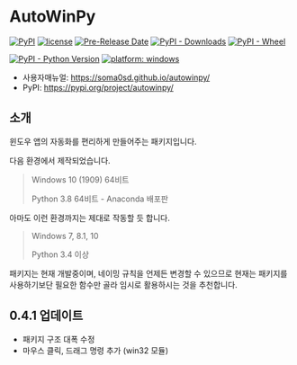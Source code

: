# AutoWinPy

[![PyPI](https://img.shields.io/pypi/v/autowinpy)](#)
[![license](https://img.shields.io/github/license/soma0sd/autowinpy)](#)
[![Pre-Release Date](https://img.shields.io/github/release-date-pre/soma0sd/autowinpy)](#)
[![PyPI - Downloads](https://img.shields.io/pypi/dm/autowinpy)](#)
[![PyPI - Wheel](https://img.shields.io/pypi/wheel/autowinpy)](#)


[![PyPI - Python Version](https://img.shields.io/pypi/pyversions/autowinpy)](#)
[![platform: windows](https://img.shields.io/badge/windows-10%20%7C%208.1%20%7C%207-3399ee)](#)

* 사용자매뉴얼: https://soma0sd.github.io/autowinpy/
* PyPI: https://pypi.org/project/autowinpy/

## 소개

윈도우 앱의 자동화를 편리하게 만들어주는 패키지입니다.

다음 환경에서 제작되었습니다.

> Windows 10 (1909) 64비트
>
> Python 3.8 64비트 - Anaconda 배포판

아마도 이런 환경까지는 제대로 작동할 듯 합니다.

> Windows 7, 8.1, 10
>
> Python 3.4 이상

패키지는 현재 개발중이며, 네이밍 규칙을 언제든 변경할 수 있으므로
현재는 패키지를 사용하기보단 필요한 함수만 골라 임시로 활용하시는
것을 추천합니다.

## 0.4.1 업데이트

* 패키지 구조 대폭 수정
* 마우스 클릭, 드래그 명령 추가 (win32 모듈)
